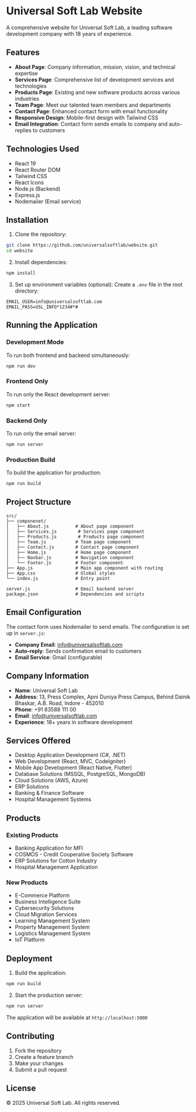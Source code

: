 # Universal Soft Lab Website

A comprehensive website for Universal Soft Lab, a leading software development company with 18 years of experience.

## Features

- **About Page**: Company information, mission, vision, and technical expertise
- **Services Page**: Comprehensive list of development services and technologies
- **Products Page**: Existing and new software products across various industries
- **Team Page**: Meet our talented team members and departments
- **Contact Page**: Enhanced contact form with email functionality
- **Responsive Design**: Mobile-first design with Tailwind CSS
- **Email Integration**: Contact form sends emails to company and auto-replies to customers

## Technologies Used

- React 19
- React Router DOM
- Tailwind CSS
- React Icons
- Node.js (Backend)
- Express.js
- Nodemailer (Email service)

## Installation

1. Clone the repository:
```bash
git clone https://github.com/universalsoftlab/website.git
cd website
```

2. Install dependencies:
```bash
npm install
```

3. Set up environment variables (optional):
Create a `.env` file in the root directory:
```
EMAIL_USER=info@universalsoftlab.com
EMAIL_PASS=USL_INFO*1234#*#
```

## Running the Application

### Development Mode
To run both frontend and backend simultaneously:
```bash
npm run dev
```

### Frontend Only
To run only the React development server:
```bash
npm start
```

### Backend Only
To run only the email server:
```bash
npm run server
```

### Production Build
To build the application for production:
```bash
npm run build
```

## Project Structure

```
src/
├── componenet/
│   ├── About.js          # About page component
│   ├── Services.js        # Services page component
│   ├── Products.js        # Products page component
│   ├── Team.js           # Team page component
│   ├── Contect.js        # Contact page component
│   ├── Home.js           # Home page component
│   ├── Navbar.js         # Navigation component
│   └── Footer.js         # Footer component
├── App.js                # Main app component with routing
├── App.css               # Global styles
└── index.js              # Entry point

server.js                 # Email backend server
package.json              # Dependencies and scripts
```

## Email Configuration

The contact form uses Nodemailer to send emails. The configuration is set up in `server.js`:

- **Company Email**: info@universalsoftlab.com
- **Auto-reply**: Sends confirmation email to customers
- **Email Service**: Gmail (configurable)

## Company Information

- **Name**: Universal Soft Lab
- **Address**: 13, Press Complex, Apni Duniya Press Campus, Behind Dainik Bhaskar, A.B. Road, Indore - 452010
- **Phone**: +91 83588 111 00
- **Email**: info@universalsoftlab.com
- **Experience**: 18+ years in software development

## Services Offered

- Desktop Application Development (C#, .NET)
- Web Development (React, MVC, CodeIgniter)
- Mobile App Development (React Native, Flutter)
- Database Solutions (MSSQL, PostgreSQL, MongoDB)
- Cloud Solutions (AWS, Azure)
- ERP Solutions
- Banking & Finance Software
- Hospital Management Systems

## Products

### Existing Products
- Banking Application for MFI
- COSMOS - Credit Cooperative Society Software
- ERP Solutions for Cotton Industry
- Hospital Management Application

### New Products
- E-Commerce Platform
- Business Intelligence Suite
- Cybersecurity Solutions
- Cloud Migration Services
- Learning Management System
- Property Management System
- Logistics Management System
- IoT Platform

## Deployment

1. Build the application:
```bash
npm run build
```

2. Start the production server:
```bash
npm run server
```

The application will be available at `http://localhost:5000`

## Contributing

1. Fork the repository
2. Create a feature branch
3. Make your changes
4. Submit a pull request

## License

© 2025 Universal Soft Lab. All rights reserved.